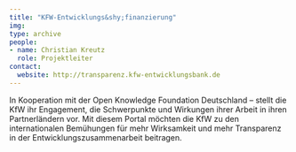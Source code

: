 ```yaml
---
title: "KFW-Entwicklungs&shy;finanzierung"
img:
type: archive
people:
- name: Christian Kreutz
  role: Projektleiter
contact:
  website: http://transparenz.kfw-entwicklungsbank.de
---
```


In Kooperation mit der Open Knowledge Foundation Deutschland – stellt die KfW ihr Engagement, die Schwerpunkte und Wirkungen ihrer Arbeit in ihren Partnerländern vor. Mit diesem Portal möchten die KfW zu den internationalen Bemühungen für mehr Wirksamkeit und mehr Transparenz in der Entwicklungszusammenarbeit beitragen.
